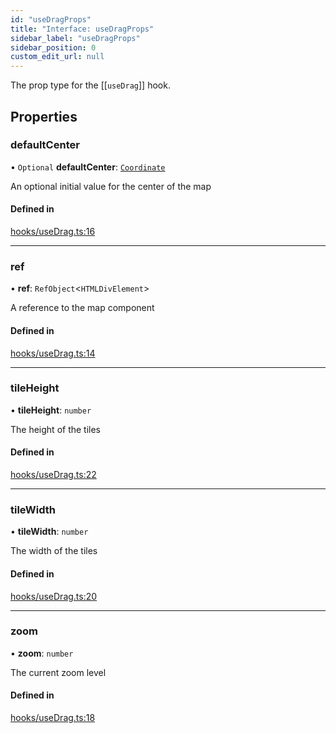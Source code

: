 ```yaml
---
id: "useDragProps"
title: "Interface: useDragProps"
sidebar_label: "useDragProps"
sidebar_position: 0
custom_edit_url: null
---
```


The prop type for the [[`useDrag`]] hook.

## Properties

### defaultCenter

• `Optional` **defaultCenter**: [`Coordinate`](Coordinate.md)

An optional initial value for the center of the map

#### Defined in

[hooks/useDrag.ts:16](https://github.com/rob-blackbourn/jetblack-map/blob/1a80325/src/hooks/useDrag.ts#L16)

___

### ref

• **ref**: `RefObject`<`HTMLDivElement`\>

A reference to the map component

#### Defined in

[hooks/useDrag.ts:14](https://github.com/rob-blackbourn/jetblack-map/blob/1a80325/src/hooks/useDrag.ts#L14)

___

### tileHeight

• **tileHeight**: `number`

The height of the tiles

#### Defined in

[hooks/useDrag.ts:22](https://github.com/rob-blackbourn/jetblack-map/blob/1a80325/src/hooks/useDrag.ts#L22)

___

### tileWidth

• **tileWidth**: `number`

The width of the tiles

#### Defined in

[hooks/useDrag.ts:20](https://github.com/rob-blackbourn/jetblack-map/blob/1a80325/src/hooks/useDrag.ts#L20)

___

### zoom

• **zoom**: `number`

The current zoom level

#### Defined in

[hooks/useDrag.ts:18](https://github.com/rob-blackbourn/jetblack-map/blob/1a80325/src/hooks/useDrag.ts#L18)
